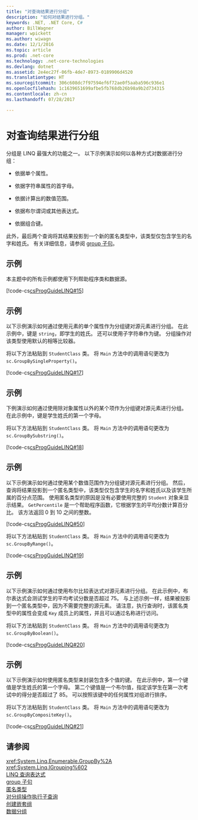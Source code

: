 ```yaml
---
title: "对查询结果进行分组"
description: "如何对结果进行分组。"
keywords: .NET, .NET Core, C#
author: BillWagner
manager: wpickett
ms.author: wiwagn
ms.date: 12/1/2016
ms.topic: article
ms.prod: .net-core
ms.technology: .net-core-technologies
ms.devlang: dotnet
ms.assetid: 2e4ec27f-06fb-4de7-8973-0189906d4520
ms.translationtype: HT
ms.sourcegitcommit: 306c608dc7f97594ef6f72ae0f5aaba596c936e1
ms.openlocfilehash: 1c1639651699afbe5fb768db26b98a9b2d734315
ms.contentlocale: zh-cn
ms.lasthandoff: 07/28/2017

---
```

# <a name="group-query-results"></a>对查询结果进行分组

分组是 LINQ 最强大的功能之一。 以下示例演示如何以各种方式对数据进行分组：  
  
-   依据单个属性。  
  
-   依据字符串属性的首字母。  
  
-   依据计算出的数值范围。  
  
-   依据布尔谓词或其他表达式。  
  
-   依据组合键。  
  
 此外，最后两个查询将其结果投影到一个新的匿名类型中，该类型仅包含学生的名字和姓氏。 有关详细信息，请参阅 [group 子句](../language-reference/keywords/group-clause.md)。  
  
## <a name="example"></a>示例  
 本主题中的所有示例都使用下列帮助程序类和数据源。  
  
 [!code-cs[csProgGuideLINQ#15](../../../samples/snippets/csharp/concepts/linq/how-to-group-query-results_1.cs)]  
  
## <a name="example"></a>示例  
 以下示例演示如何通过使用元素的单个属性作为分组键对源元素进行分组。 在此示例中，键是 `string`，即学生的姓氏。 还可以使用子字符串作为键。 分组操作对该类型使用默认的相等比较器。  
  
 将以下方法粘贴到 `StudentClass` 类。 将 `Main` 方法中的调用语句更改为 `sc.GroupBySingleProperty()`。  
  
 [!code-cs[csProgGuideLINQ#17](../../../samples/snippets/csharp/concepts/linq/how-to-group-query-results_2.cs)]  
  
## <a name="example"></a>示例  
 下例演示如何通过使用除对象属性以外的某个项作为分组键对源元素进行分组。 在此示例中，键是学生姓氏的第一个字母。  
  
 将以下方法粘贴到 `StudentClass` 类。 将 `Main` 方法中的调用语句更改为 `sc.GroupBySubstring()`。  
  
 [!code-cs[csProgGuideLINQ#18](../../../samples/snippets/csharp/concepts/linq/how-to-group-query-results_3.cs)]  
  
## <a name="example"></a>示例  
 以下示例演示如何通过使用某个数值范围作为分组键对源元素进行分组。 然后，查询将结果投影到一个匿名类型中，该类型仅包含学生的名字和姓氏以及该学生所属的百分点范围。 使用匿名类型的原因是没有必要使用完整的 `Student` 对象来显示结果。 `GetPercentile` 是一个帮助程序函数，它根据学生的平均分数计算百分比。 该方法返回 0 到 10 之间的整数。  
  
 [!code-cs[csProgGuideLINQ#50](../../../samples/snippets/csharp/concepts/linq/how-to-group-query-results_4.cs)]  
  
 将以下方法粘贴到 `StudentClass` 类。 将 `Main` 方法中的调用语句更改为 `sc.GroupByRange()`。  
  
 [!code-cs[csProgGuideLINQ#19](../../../samples/snippets/csharp/concepts/linq/how-to-group-query-results_5.cs)]  
  
## <a name="example"></a>示例  
 以下示例演示如何通过使用布尔比较表达式对源元素进行分组。 在此示例中，布尔表达式会测试学生的平均考试分数是否超过 75。 与上述示例一样，结果被投影到一个匿名类型中，因为不需要完整的源元素。 请注意，执行查询时，该匿名类型中的属性会变成 `Key` 成员上的属性，并且可以通过名称进行访问。  
  
 将以下方法粘贴到 `StudentClass` 类。 将 `Main` 方法中的调用语句更改为 `sc.GroupByBoolean()`。  
  
 [!code-cs[csProgGuideLINQ#20](../../../samples/snippets/csharp/concepts/linq/how-to-group-query-results_6.cs)]  
  
## <a name="example"></a>示例  
 以下示例演示如何使用匿名类型来封装包含多个值的键。 在此示例中，第一个键值是学生姓氏的第一个字母。 第二个键值是一个布尔值，指定该学生在第一次考试中的得分是否超过了 85。 可以按照该键中的任何属性对组进行排序。  
  
 将以下方法粘贴到 `StudentClass` 类。 将 `Main` 方法中的调用语句更改为 `sc.GroupByCompositeKey()`。  
  
 [!code-cs[csProgGuideLINQ#21](../../../samples/snippets/csharp/concepts/linq/how-to-group-query-results_7.cs)]  
  
## <a name="see-also"></a>请参阅  
 <xref:System.Linq.Enumerable.GroupBy%2A>   
 <xref:System.Linq.IGrouping%602>   
 [LINQ 查询表达式](index.md)   
 [group 子句](../language-reference/keywords/group-clause.md)   
 [匿名类型](../programming-guide/classes-and-structs/anonymous-types.md)   
 [对分组操作执行子查询](perform-a-subquery-on-a-grouping-operation.md)   
 [创建嵌套组](create-a-nested-group.md)   
 [数据分组](../programming-guide/concepts/linq/grouping-data.md)

